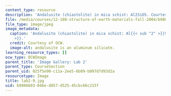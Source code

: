 ```yaml
---
content_type: resource
description: 'Andalusite (chiastolite) in mica schist: Al2SiO5. Courtesy of OCW.'
file: /media/courses/12-108-structure-of-earth-materials-fall-2004/b980660304bed857d52545cbc66c215f_lab2-9.jpg
file_type: image/jpeg
image_metadata:
  caption: 'Andalusite (chiastolite) in mica schist: Al{{< sub "2" >}}SiO{{< sub "5"
    >}}.'
  credit: Courtesy of OCW.
  image-alt: andalusite is an aluminum silicate.
learning_resource_types: []
ocw_type: OCWImage
parent_title: 'Image Gallery: Lab 2'
parent_type: CourseSection
parent_uid: 025f5e90-c11a-2ee5-6b09-b097d7d93d2a
resourcetype: Image
title: lab2-9.jpg
uid: b9806603-04be-d857-d525-45cbc66c215f
---
```

